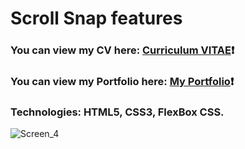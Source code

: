 # Scroll Snap features #
### You can view my CV here: [Curriculum VITAE](https://zorger27.github.io)❗️ ###
### You can view my Portfolio here: [My Portfolio](https://Zorin.Expert)❗️ ###
### Technologies: HTML5, CSS3, FlexBox CSS. ###
![Screen_4](https://user-images.githubusercontent.com/30940416/169624437-5a6dc51c-ed47-4768-bf1d-15d95f5df280.gif)
